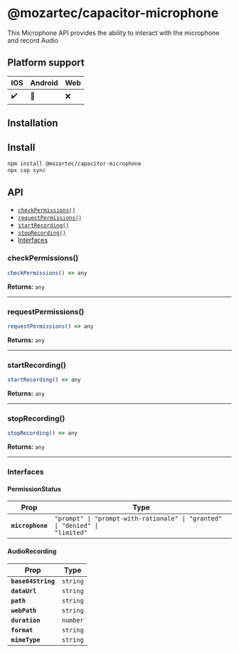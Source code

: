 # @mozartec/capacitor-microphone

This Microphone API provides the ability to interact with the microphone and record Audio

## Platform support
| IOS                | Android            | Web                |
| ------------------ | ------------------ | ------------------ |
| :heavy_check_mark: | :construction:     | :x:                |


## Installation

## Install

```bash
npm install @mozartec/capacitor-microphone
npx cap sync
```

## API

<docgen-index>

* [`checkPermissions()`](#checkpermissions)
* [`requestPermissions()`](#requestpermissions)
* [`startRecording()`](#startrecording)
* [`stopRecording()`](#stoprecording)
* [Interfaces](#interfaces)

</docgen-index>

<docgen-api>
<!--Update the source file JSDoc comments and rerun docgen to update the docs below-->

### checkPermissions()

```typescript
checkPermissions() => any
```

**Returns:** <code>any</code>

--------------------


### requestPermissions()

```typescript
requestPermissions() => any
```

**Returns:** <code>any</code>

--------------------


### startRecording()

```typescript
startRecording() => any
```

**Returns:** <code>any</code>

--------------------


### stopRecording()

```typescript
stopRecording() => any
```

**Returns:** <code>any</code>

--------------------


### Interfaces


#### PermissionStatus

| Prop             | Type                                                                                   |
| ---------------- | -------------------------------------------------------------------------------------- |
| **`microphone`** | <code>"prompt" \| "prompt-with-rationale" \| "granted" \| "denied" \| "limited"</code> |


#### AudioRecording

| Prop               | Type                |
| ------------------ | ------------------- |
| **`base64String`** | <code>string</code> |
| **`dataUrl`**      | <code>string</code> |
| **`path`**         | <code>string</code> |
| **`webPath`**      | <code>string</code> |
| **`duration`**     | <code>number</code> |
| **`format`**       | <code>string</code> |
| **`mimeType`**     | <code>string</code> |

</docgen-api>
